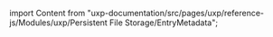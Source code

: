 
import Content from "uxp-documentation/src/pages/uxp/reference-js/Modules/uxp/Persistent File Storage/EntryMetadata";

<Content query="product=photoshop"/>
